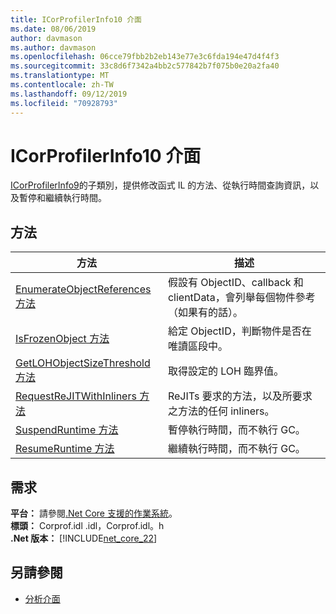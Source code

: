 ```yaml
---
title: ICorProfilerInfo10 介面
ms.date: 08/06/2019
author: davmason
ms.author: davmason
ms.openlocfilehash: 06cce79fbb2b2eb143e77e3c6fda194e47d4f4f3
ms.sourcegitcommit: 33c8d6f7342a4bb2c577842b7f075b0e20a2fa40
ms.translationtype: MT
ms.contentlocale: zh-TW
ms.lasthandoff: 09/12/2019
ms.locfileid: "70928793"
---
```

# <a name="icorprofilerinfo10-interface"></a>ICorProfilerInfo10 介面

[ICorProfilerInfo9](../../../../docs/framework/unmanaged-api/profiling/icorprofilerinfo9-interface.md)的子類別，提供修改函式 IL 的方法、從執行時間查詢資訊，以及暫停和繼續執行時間。

## <a name="methods"></a>方法  

| 方法|描述|  
| ------------|-----------------|  
|[EnumerateObjectReferences 方法](../../../../docs/framework/unmanaged-api/profiling/icorprofilerinfo10-enumerateobjectreferences-method.md)|假設有 ObjectID、callback 和 clientData，會列舉每個物件參考（如果有的話）。 |
|[IsFrozenObject 方法](../../../../docs/framework/unmanaged-api/profiling/icorprofilerinfo10-isfrozenobject-method.md)|給定 ObjectID，判斷物件是否在唯讀區段中。 |
|[GetLOHObjectSizeThreshold 方法](../../../../docs/framework/unmanaged-api/profiling/icorprofilerinfo10-getlohobjectsizethreshold-method.md)|取得設定的 LOH 臨界值。 |
|[RequestReJITWithInliners 方法](../../../../docs/framework/unmanaged-api/profiling/icorprofilerinfo10-requestrejitwithinliners-method.md)| ReJITs 要求的方法，以及所要求之方法的任何 inliners。  |
|[SuspendRuntime 方法](../../../../docs/framework/unmanaged-api/profiling/icorprofilerinfo10-suspendruntime-method.md)| 暫停執行時間，而不執行 GC。 |
|[ResumeRuntime 方法](../../../../docs/framework/unmanaged-api/profiling/icorprofilerinfo10-resumeruntime-method.md)| 繼續執行時間，而不執行 GC。 |

## <a name="requirements"></a>需求  
**平台：** 請參閱[.Net Core 支援的作業系統](../../../core/windows-prerequisites.md#net-core-supported-operating-systems)。  
**標頭：** Corprof.idl .idl，Corprof.idl。h  
**.Net 版本：** [!INCLUDE[net_core_22](../../../../includes/net-core-30-md.md)] 

## <a name="see-also"></a>另請參閱

- [分析介面](../../../../docs/framework/unmanaged-api/profiling/profiling-interfaces.md)
